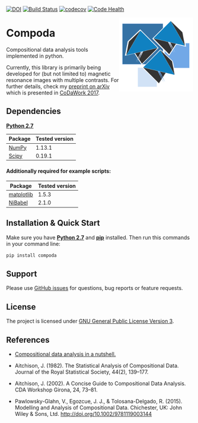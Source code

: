 [![DOI](https://zenodo.org/badge/78312374.svg)](https://zenodo.org/badge/latestdoi/78312374) [![Build Status](https://travis-ci.org/ofgulban/compoda.svg?branch=master)](https://travis-ci.org/ofgulban/compoda)  [![codecov](https://codecov.io/gh/ofgulban/compoda/branch/master/graph/badge.svg)](https://codecov.io/gh/ofgulban/compoda) [![Code Health](https://landscape.io/github/ofgulban/compoda/master/landscape.svg?style=flat)](https://landscape.io/github/ofgulban/compoda/master)



<img src="/visuals/logo.png" width=200 align="right" />

# Compoda

Compositional data analysis tools implemented in python.

Currently, this library is primarily being developed for (but not limited to) magnetic resonance images with multiple contrasts. For further details, check my [preprint on arXiv](https://arxiv.org/abs/1705.03457) which is presented in [CoDaWork 2017](http://www.compositionaldata.com/codawork2017/).

## Dependencies

[**Python 2.7**](https://www.python.org/download/releases/2.7/)

| Package                                                 | Tested version |
|---------------------------------------------------------|----------------|
| [NumPy](http://www.numpy.org/)                          | 1.13.1         |
| [Scipy](https://www.scipy.org/)                         | 0.19.1         |

#### Additionally required for example scripts:

| Package                                                 | Tested version |
|---------------------------------------------------------|----------------|
| [matplotlib](http://matplotlib.org/)                    | 1.5.3          |
| [NiBabel](http://nipy.org/nibabel/)                     | 2.1.0          |


## Installation & Quick Start

Make sure you have [**Python 2.7**](https://www.python.org/download/releases/2.7/) and [**pip**](https://en.wikipedia.org/wiki/Pip_(package_manager)) installed. Then run this commands in your command line:

```bash
pip install compoda
```

## Support

Please use [GitHub issues](https://github.com/ofgulban/compoda/issues) for questions, bug reports or feature requests.

## License

The project is licensed under [GNU General Public License Version 3](http://www.gnu.org/licenses/gpl.html).

## References

* [Compositional data analysis in a nutshell.](http://www.sediment.uni-goettingen.de/staff/tolosana/extra/CoDaNutshell.pdf)

* Aitchison, J. (1982). The Statistical Analysis of Compositional Data. Journal of the Royal Statistical Society, 44(2), 139–177.

* Aitchison, J. (2002). A Concise Guide to Compositional Data Analysis. CDA Workshop Girona, 24, 73–81.

* Pawlowsky-Glahn, V., Egozcue, J. J., & Tolosana-Delgado, R. (2015). Modelling and Analysis of Compositional Data. Chichester, UK: John Wiley & Sons, Ltd. http://doi.org/10.1002/9781119003144
